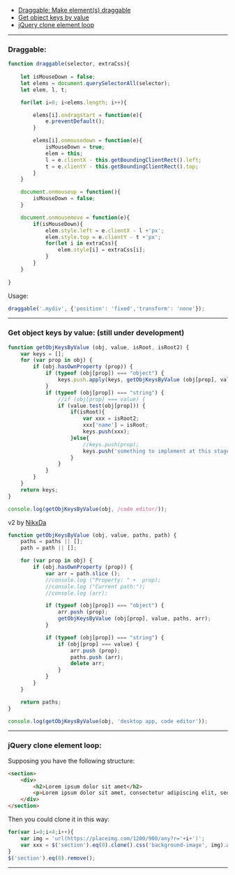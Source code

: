<ul>
    <li><a href="#draggable">Draggable: Make element(s) draggable</a></li>
    <li><a href="#get-object-keys-by-value">Get object keys by value</a></li>
    <li><a href="#jquery-clone-element-loop">jQuery clone element loop</a></li>
</ul>

---

<h3 id="draggable">Draggable:</h3>

```javascript
function draggable(selector, extraCss){
    
    let isMouseDown = false;
    let elems = document.querySelectorAll(selector);
    let elem, l, t;

    for(let i=0; i<elems.length; i++){

        elems[i].ondragstart = function(e){
            e.preventDefault();
        }

        elems[i].onmousedown = function(e){
            isMouseDown = true;
            elem = this;
            l = e.clientX - this.getBoundingClientRect().left;
            t = e.clientY - this.getBoundingClientRect().top;
        }
    }

    document.onmouseup = function(){
        isMouseDown = false;
    }

    document.onmousemove = function(e){
        if(isMouseDown){
            elem.style.left = e.clientX - l +'px';
            elem.style.top = e.clientY - t +'px';
            for(let i in extraCss){
                elem.style[i] = extraCss[i];
            }
        }
    }
    
}
```

Usage:

```javascript
draggable('.mydiv', {'position': 'fixed','transform': 'none'});
```

---

<h3 id="get-object-keys-by-value">Get object keys by value: (still under development)</h3>

```javascript
function getObjKeysByValue (obj, value, isRoot, isRoot2) {
    var keys = [];
    for (var prop in obj) {
        if (obj.hasOwnProperty (prop)) {
            if (typeof (obj[prop]) === "object") {
                keys.push.apply(keys, getObjKeysByValue (obj[prop], value, prop, obj[prop]));
            }
            if (typeof (obj[prop]) === "string") {
                //if (obj[prop] === value) {
                if (value.test(obj[prop])) {
                    if(isRoot){
                        var xxx = isRoot2;
                        xxx['name'] = isRoot;
                        keys.push(xxx);
                    }else{
                        //keys.push(prop);
                        keys.push('something to implement at this stage xD');
                    }
                }
            }
        }
    }
    return keys;
}

console.log(getObjKeysByValue(obj, /code editor/));
```

v2 by [NikxDa](https://stackoverflow.com/users/4459695/nikxda)

```javascript
function getObjKeysByValue (obj, value, paths, path) {
    paths = paths || [];
    path = path || [];

    for (var prop in obj) {
        if (obj.hasOwnProperty (prop)) {	
            var arr = path.slice ();		
            //console.log ("Property: " +  prop);
            //console.log ("Current path:");
            //console.log (arr);

            if (typeof (obj[prop]) === "object") {
                arr.push (prop);
                getObjKeysByValue (obj[prop], value, paths, arr);
            }

            if (typeof (obj[prop]) === "string") {
                if (obj[prop] === value) {
                    arr.push (prop);
                    paths.push (arr);
                    delete arr;
                }
            }
        }
    }

    return paths;
}

console.log(getObjKeysByValue(obj, 'desktop app, code editor'));
```

---

<h3 id="jquery-clone-element-loop">jQuery clone element loop:</h3>

Supposing you have the following structure:

```html
<section>
    <div>
        <h2>Lorem ipsum dolor sit amet</h2>
        <p>Lorem ipsum dolor sit amet, consectetur adipiscing elit, sed do eiusmod tempor incididunt ut labore et dolore magna aliqua. Ut enim ad minim veniam, quis nostrud exercitation ullamco laboris nisi ut aliquip ex ea commodo consequat.</p>
    </div>
</section>
```

Then you could clone it in this way:

```javascript
for(var i=0;i<4;i++){
    var img = 'url(https://placeimg.com/1200/900/any?r='+i+')';
    var xxx = $('section').eq(0).clone().css('background-image', img).appendTo('body');
}
$('section').eq(0).remove();
```

---
